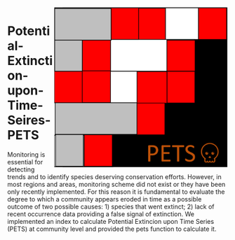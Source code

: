 <img src="https://github.com/leondap/images/blob/main/pets.jpg?raw=true" width="400" img align="right">


# Potential-Extinction-upon-Time-Seires-PETS

Monitoring is essential for detecting trends and to identify species deserving conservation efforts. However, in most regions and areas, monitoring scheme did not exist or they have been only recently implemented. For this reason it is fundamental to evaluate the degree to which a community appears eroded in time as a possible outcome of two possible causes: 1) species that went extinct; 2) lack of recent occurrence data providing a false signal of extinction.
We implemented an index to calculate Potential Extincion upon Time Series (PETS) at community level and provided the pets function to calculate it.
